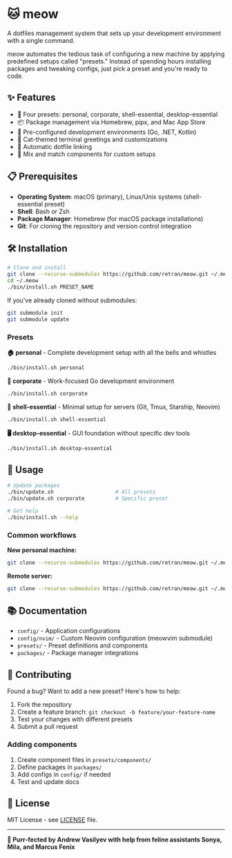 # 🐱 meow

A dotfiles management system that sets up your development environment with a single command.

meow automates the tedious task of configuring a new machine by applying predefined setups called "presets." Instead of spending hours installing packages and tweaking configs, just pick a preset and you're ready to code.

## ✨ Features

- 🎯 Four presets: personal, corporate, shell-essential, desktop-essential
- 📦 Package management via Homebrew, pipx, and Mac App Store
- 🔧 Pre-configured development environments (Go, .NET, Kotlin)
- 🐾 Cat-themed terminal greetings and customizations
- 🔗 Automatic dotfile linking
- 🧩 Mix and match components for custom setups

## 📋 Prerequisites

- **Operating System**: macOS (primary), Linux/Unix systems (shell-essential preset)
- **Shell**: Bash or Zsh
- **Package Manager**: Homebrew (for macOS package installations)
- **Git**: For cloning the repository and version control integration

## 🛠️ Installation

```bash
# Clone and install
git clone --recurse-submodules https://github.com/retran/meow.git ~/.meow
cd ~/.meow
./bin/install.sh PRESET_NAME
```

If you've already cloned without submodules:
```bash
git submodule init
git submodule update
```

### Presets

**🏠 personal** - Complete development setup with all the bells and whistles
```bash
./bin/install.sh personal
```

**🏢 corporate** - Work-focused Go development environment  
```bash
./bin/install.sh corporate
```

**🐚 shell-essential** - Minimal setup for servers (Git, Tmux, Starship, Neovim)
```bash
./bin/install.sh shell-essential
```

**🖥️ desktop-essential** - GUI foundation without specific dev tools
```bash
./bin/install.sh desktop-essential
```

## 📖 Usage

```bash
# Update packages
./bin/update.sh                    # All presets
./bin/update.sh corporate          # Specific preset

# Get help
./bin/install.sh --help
```

### Common workflows

**New personal machine:**
```bash
git clone --recurse-submodules https://github.com/retran/meow.git ~/.meow && cd ~/.meow && ./bin/install.sh personal
```

**Remote server:**
```bash
git clone --recurse-submodules https://github.com/retran/meow.git ~/.meow && cd ~/.meow && ./bin/install.sh shell-essential
```

## 📚 Documentation

- `config/` - Application configurations
- `config/nvim/` - Custom Neovim configuration (meowvim submodule)
- `presets/` - Preset definitions and components  
- `packages/` - Package manager integrations

## 🤝 Contributing

Found a bug? Want to add a new preset? Here's how to help:

1. Fork the repository
2. Create a feature branch: `git checkout -b feature/your-feature-name`  
3. Test your changes with different presets
4. Submit a pull request

### Adding components
1. Create component files in `presets/components/`
2. Define packages in `packages/`
3. Add configs in `config/` if needed
4. Test and update docs

## 📄 License

MIT License - see [LICENSE](LICENSE) file.

---

**🐾 Purr-fected by Andrew Vasilyev with help from feline assistants Sonya, Mila, and Marcus Fenix**